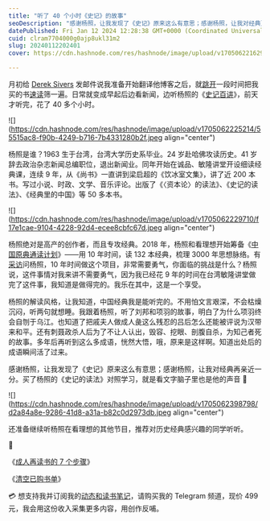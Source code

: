```yaml
---
title: "听了 40 个小时《史记》的故事"
seoDescription: "感谢杨照，让我发现了《史记》原来这么有意思；感谢杨照，让我对经典更亲近一分。"
datePublished: Fri Jan 12 2024 12:28:38 GMT+0000 (Coordinated Universal Time)
cuid: clram7704000g0ajp8ukl31m2
slug: 20240112202401
cover: https://cdn.hashnode.com/res/hashnode/image/upload/v1705062216293/5e40a0f3-018e-4c50-bc60-9a5dce1fe6ac.jpeg

---
```


月初给 [Derek Sivers](https://mp.weixin.qq.com/s?__biz=MzI3MzU5MDA1OQ==&mid=2247488379&idx=1&sn=a4d6863665a56a73496dcb57f2daff13&chksm=eb21a13fdc562829378860886e04bb34196313f90187afc0fed9dfa80b7a6f9344dcd4733979&scene=21#) 发邮件说我准备开始翻译他博客之后，就[跳开](https://mp.weixin.qq.com/s?__biz=MzI3MzU5MDA1OQ==&mid=2247487273&idx=1&sn=0a1d5888663087a5ac4b9881c887d1fb&chksm=eb21bd6ddc56347ba6132b799ee7cee01d649b28384103b46dedf355105f30814feb1d6634da&scene=21#)一段时间把我买的书[速读](https://mp.weixin.qq.com/s?__biz=MzI3MzU5MDA1OQ==&mid=2247488452&idx=1&sn=6f28063d623a72e773541515cf7452fb&chksm=eb21a180dc562896e7b96a1d4fd2b131e350a3664828846d0f1c81bea4123978e02173019c39&token=1793985754&lang=zh_CN#rd)筛一遍。日常就变成早起后边看新闻，边听杨照的《[史记百讲](https://www.vistopia.com.cn/detail/12)》，前天才听完，花了 40 多个小时。

![](https://cdn.hashnode.com/res/hashnode/image/upload/v1705062225214/55515ac8-f90b-4249-b716-7b4331280b2f.jpeg align="center")

杨照是谁？1963 生于台湾，台湾大学历史系毕业。24 岁赴哈佛攻读历史。41 岁辞去政治杂志新闻总编职位，退出新闻业。同年开始在诚品、敏隆讲堂开设细读经典课，连续 9 年，从《尚书》一直讲到梁启超的《饮冰室文集》，讲了近 200 本书。写过小说、时政、文学、音乐评论。出版了《〈资本论〉的读法》、《史记的读法》、《经典里的中国》等 50 多本书。

![](https://cdn.hashnode.com/res/hashnode/image/upload/v1705062229710/f17e1cae-9104-4228-92d4-ecee8cbfc67d.jpeg align="center")

杨照绝对是高产的创作者，而且专攻经典。2018 年，杨照和看理想开始筹备《[中国原典通读计划](https://www.vistopia.com.cn/article/543744)》——用 10 年时间，读 132 本经典，梳理 3000 年思想脉络。有[采访](https://mp.weixin.qq.com/s/QYTqSrJvT5TUBn0aU2LU0w)问杨照，10 年时间做这个项目，非常需要勇气，你面临的挑战是什么？杨照说，这件事情对我来讲不需要勇气，因为我已经花 9 年的时间在台湾敏隆讲堂做完了这件事，我知道是做得完的。我乐在其中，这是一个享受。

杨照的解读风格，让我知道，中国经典我是能听完的。不用怕文言艰深，不会枯燥沉闷，听两句就想睡。我跟着杨照，听了刘邦和项羽的故事，明白了为什么项羽终会自刎于乌江。也知道了把戚夫人做成人彘这么残忍的吕后怎么还能被评说为汉带来和平。还有刺聂政杀人后为了不让人认出，毁容、挖眼、剖腹自杀，为知己者死的故事。多年后再听到这么多成语，恍然大悟，哦，原来是这样啊。知道出处后的成语瞬间活了过来。

感谢杨照，让我发现了《史记》原来这么有意思；感谢杨照，让我对经典再亲近一分。买了杨照的《史记的读法》对照学习，就是看文字脑子里也是他的声音 🤣

![](https://cdn.hashnode.com/res/hashnode/image/upload/v1705062398798/d2a84a8e-9286-41d8-a31a-b82c0d2973db.jpeg align="center")

还准备继续听杨照在看理想的其他节目，推荐对历史经典感兴趣的同学听听。

🔗

《[成人再读书的 7 个步骤](https://mp.weixin.qq.com/s?__biz=MzI3MzU5MDA1OQ==&mid=2247488452&idx=1&sn=6f28063d623a72e773541515cf7452fb&chksm=eb21a180dc562896e7b96a1d4fd2b131e350a3664828846d0f1c81bea4123978e02173019c39&token=1793985754&lang=zh_CN#)》

《[清空已购书单](https://mp.weixin.qq.com/s?__biz=MzI3MzU5MDA1OQ==&mid=2247488442&idx=1&sn=c2f2bbe4b15959ea1feb7537c472ae89&chksm=eb21a1fedc5628e88b4c94f6938756a7b2cfd3adca3ee05434ea786a62d4755b4f085a1508c2&token=2078807458&lang=zh_CN#)》

💳 想支持我并订阅我的[动态和读书笔记](https://mp.weixin.qq.com/s/A_yK10ktL8Nl7RzsnGwzEg)，请购买我的 Telegram 频道，现价 499 元，我会用这份收入采集更多内容，用创作反哺。